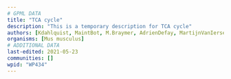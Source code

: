 ```yaml
---
# GPML DATA
title: "TCA cycle"
description: "This is a temporary description for TCA cycle"
authors: [Kdahlquist, MaintBot, M.Braymer, AdrienDefay, MartijnVanIersel, Mkutmon, Ddigles, Egonw, Eweitz]
organisms: [Mus musculus]
# ADDITIONAL DATA
last-edited: 2021-05-23
communities: []
wpid: "WP434"
---
```

